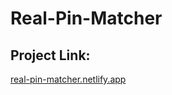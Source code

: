 # Real-Pin-Matcher

## Project Link:
 
 [real-pin-matcher.netlify.app](real-pin-matcher.netlify.app)
